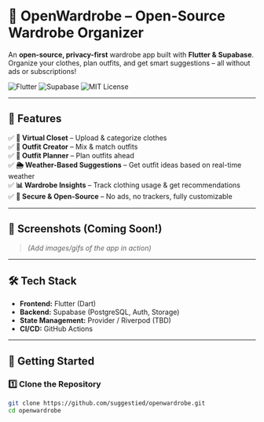 # 👕 OpenWardrobe – Open-Source Wardrobe Organizer  
An **open-source, privacy-first** wardrobe app built with **Flutter & Supabase**. Organize your clothes, plan outfits, and get smart suggestions – all without ads or subscriptions!  

![Flutter](https://img.shields.io/badge/Flutter-3.0-blue?logo=flutter)
![Supabase](https://img.shields.io/badge/Supabase-Database-green?logo=supabase)
![MIT License](https://img.shields.io/badge/License-MIT-blue.svg)

---

## 🚀 Features
✅ **📸 Virtual Closet** – Upload & categorize clothes  
✅ **🎽 Outfit Creator** – Mix & match outfits  
✅ **📅 Outfit Planner** – Plan outfits ahead  
✅ **🌦 Weather-Based Suggestions** – Get outfit ideas based on real-time weather  
✅ **📊 Wardrobe Insights** – Track clothing usage & get recommendations  
✅ **🔐 Secure & Open-Source** – No ads, no trackers, fully customizable  

---

## 📱 Screenshots (Coming Soon!)
> _(Add images/gifs of the app in action)_

---

## 🛠️ Tech Stack
- **Frontend:** Flutter (Dart)  
- **Backend:** Supabase (PostgreSQL, Auth, Storage)  
- **State Management:** Provider / Riverpod (TBD)  
- **CI/CD:** GitHub Actions  

---

## 🎯 Getting Started  

### **1️⃣ Clone the Repository**
```sh
git clone https://github.com/suggestied/openwardrobe.git
cd openwardrobe
